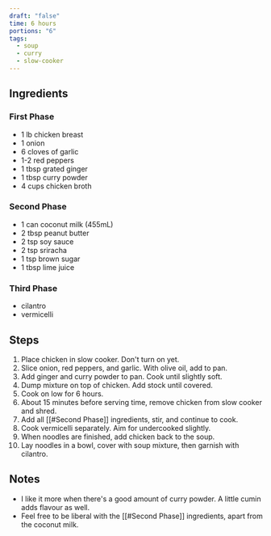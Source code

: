 ```yaml
---
draft: "false"
time: 6 hours
portions: "6"
tags:
  - soup
  - curry
  - slow-cooker
---
```

## Ingredients
### First Phase
-  1 lb chicken breast
- 1 onion
- 6 cloves of garlic
- 1-2 red peppers
- 1 tbsp grated ginger
- 1 tbsp curry powder
- 4 cups chicken broth
### Second Phase
- 1 can coconut milk (455mL)
- 2 tbsp peanut butter
- 2 tsp soy sauce
- 2 tsp sriracha
- 1 tsp brown sugar
- 1 tbsp lime juice
### Third Phase
- cilantro
- vermicelli
## Steps
1. Place chicken in slow cooker. Don't turn on yet.
2. Slice onion, red peppers, and garlic. With olive oil, add to pan.
3. Add ginger and curry powder to pan. Cook until slightly soft.
4. Dump mixture on top of chicken. Add stock until covered.
5. Cook on low for 6 hours.
6. About 15 minutes before serving time, remove chicken from slow cooker and shred.
7. Add all [[#Second Phase]] ingredients, stir, and continue to cook.
8. Cook vermicelli separately. Aim for undercooked slightly.
9. When noodles are finished, add chicken back to the soup.
10. Lay noodles in a bowl, cover with soup mixture, then garnish with cilantro.
## Notes
- I like it more when there's a good amount of curry powder. A little cumin adds flavour as well.
- Feel free to be liberal with the [[#Second Phase]] ingredients, apart from the coconut milk.